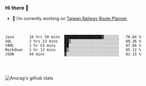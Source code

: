### Hi there 👋

- 🔭 I’m currently working on [Taiwan Railway Route Planner](https://github.com/Taiwan-Railway-Route-Planner)

<br/>

<!--START_SECTION:waka-->
```text
Java       16 hrs 50 mins  █████████████████▓░░░░░░░   70.84 % 
SQL        2 hrs 13 mins   ██▒░░░░░░░░░░░░░░░░░░░░░░   09.36 % 
YAML       1 hr 53 mins    ██░░░░░░░░░░░░░░░░░░░░░░░   07.94 % 
Markdown   1 hr 13 mins    █▒░░░░░░░░░░░░░░░░░░░░░░░   05.12 % 
JSON       44 mins         ▓░░░░░░░░░░░░░░░░░░░░░░░░   03.15 % 
```
<!--END_SECTION:waka-->

<br/>
<br/>

![Anurag's github stats](https://github-readme-stats.vercel.app/api?username=DepickereSven&show_icons=true&theme=tokyonight)



<!--
**DepickereSven/DepickereSven** is a ✨ _special_ ✨ repository because its `README.md` (this file) appears on your GitHub profile.

Here are some ideas to get you started:

- 🔭 I’m currently working on ...
- 🌱 I’m currently learning ...
- 👯 I’m looking to collaborate on ...
- 🤔 I’m looking for help with ...
- 💬 Ask me about ...
- 📫 How to reach me: ...
- 😄 Pronouns: ...
- ⚡ Fun fact: ...
-->
